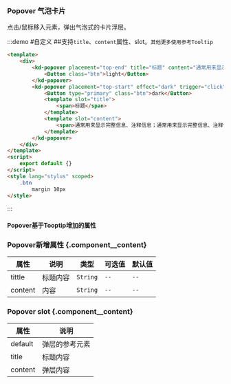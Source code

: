 ### Popover 气泡卡片
点击/鼠标移入元素，弹出气泡式的卡片浮层。

:::demo #自定义  ##支持`title`、`content`属性、slot。`其他更多使用参考Tooltip`

```html
<template>
    <div>
        <kd-popover placement="top-end" title="标题" content="通常用来显示完整信息、注释信息；通常用来显示完整信息、注释信息；">
            <Button class="btn">light</Button>
        </kd-popover>
        <kd-popover placement="top-start" effect="dark" trigger="click">
            <Button type="primary" class="btn">dark</Button>
            <template slot="title">
                <span>标题</span>
            </template>
            <template slot="content">
                <span>通常用来显示完整信息、注释信息；通常用来显示完整信息、注释信息；</span>
            </template>
        </kd-popover>
    </div>
</template>
<script>
    export default {}
</script>
<style lang="stylus" scoped>
    .btn
        margin 10px
</style>
```

:::

#### Popover基于Tooptip增加的属性

### Popover新增属性 {.component__content}

| 属性      | 说明    | 类型      | 可选值       | 默认值   |
|---------- |-------- |---------- |-------------  |-------- |
| tittle    | 标题内容 | `String` | `--` | `--` |
| content    | 内容 | `String` | `--` | `--` |

### Popover slot {.component__content}

| 属性       | 说明           |
|---------- |--------        |
| default   | 弹层的参考元素   |
| title     | 标题内容        |
| content   | 弹层内容        |
